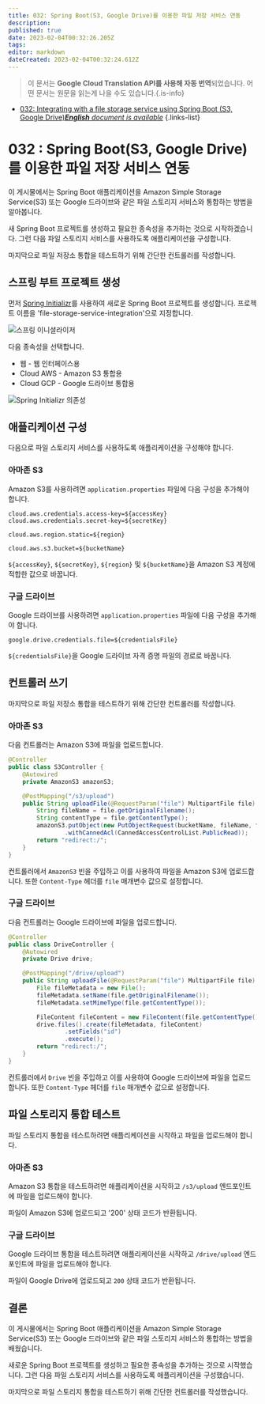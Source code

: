 ```yaml
---
title: 032: Spring Boot(S3, Google Drive)를 이용한 파일 저장 서비스 연동
description: 
published: true
date: 2023-02-04T00:32:26.205Z
tags: 
editor: markdown
dateCreated: 2023-02-04T00:32:24.612Z
---
```


> 이 문서는 **Google Cloud Translation API를 사용해 자동 번역**되었습니다.
어떤 문서는 원문을 읽는게 나을 수도 있습니다.{.is-info}



- [032: Integrating with a file storage service using Spring Boot (S3, Google Drive)***English** document is available*](/en/Knowledge-base/Spring-Boot/Learning/032-integrating-with-a-file-storage-service-using-spring-boot-s3-google-drive)
{.links-list}


# 032 : Spring Boot(S3, Google Drive)를 이용한 파일 저장 서비스 연동

이 게시물에서는 Spring Boot 애플리케이션을 Amazon Simple Storage Service(S3) 또는 Google 드라이브와 같은 파일 스토리지 서비스와 통합하는 방법을 알아봅니다.

새 Spring Boot 프로젝트를 생성하고 필요한 종속성을 추가하는 것으로 시작하겠습니다. 그런 다음 파일 스토리지 서비스를 사용하도록 애플리케이션을 구성합니다.

마지막으로 파일 저장소 통합을 테스트하기 위해 간단한 컨트롤러를 작성합니다.

## 스프링 부트 프로젝트 생성

먼저 [Spring Initializr](https://start.spring.io/)를 사용하여 새로운 Spring Boot 프로젝트를 생성합니다. 프로젝트 이름을 'file-storage-service-integration'으로 지정합니다.

![스프링 이니셜라이저](https://i.imgur.com/HUjEr9r.png)

다음 종속성을 선택합니다.

* 웹 - 웹 인터페이스용
* Cloud AWS - Amazon S3 통합용
* Cloud GCP - Google 드라이브 통합용

![Spring Initializr 의존성](https://i.imgur.com/uTq8g4I.png)

## 애플리케이션 구성

다음으로 파일 스토리지 서비스를 사용하도록 애플리케이션을 구성해야 합니다.

### 아마존 S3

Amazon S3를 사용하려면 `application.properties` 파일에 다음 구성을 추가해야 합니다.

```
cloud.aws.credentials.access-key=${accessKey}
cloud.aws.credentials.secret-key=${secretKey}

cloud.aws.region.static=${region}

cloud.aws.s3.bucket=${bucketName}
```

`${accessKey}`, `${secretKey}`, `${region}` 및 `${bucketName}`을 Amazon S3 계정에 적합한 값으로 바꿉니다.

### 구글 드라이브

Google 드라이브를 사용하려면 `application.properties` 파일에 다음 구성을 추가해야 합니다.

```
google.drive.credentials.file=${credentialsFile}
```

`${credentialsFile}`을 Google 드라이브 자격 증명 파일의 경로로 바꿉니다.

## 컨트롤러 쓰기

마지막으로 파일 저장소 통합을 테스트하기 위해 간단한 컨트롤러를 작성합니다.

### 아마존 S3

다음 컨트롤러는 Amazon S3에 파일을 업로드합니다.

```java
@Controller
public class S3Controller {
    @Autowired
    private AmazonS3 amazonS3;

    @PostMapping("/s3/upload")
    public String uploadFile(@RequestParam("file") MultipartFile file) {
        String fileName = file.getOriginalFilename();
        String contentType = file.getContentType();
        amazonS3.putObject(new PutObjectRequest(bucketName, fileName, file.getInputStream(), new ObjectMetadata())
                .withCannedAcl(CannedAccessControlList.PublicRead));
        return "redirect:/";
    }
}
```

컨트롤러에서 `AmazonS3` 빈을 주입하고 이를 사용하여 파일을 Amazon S3에 업로드합니다. 또한 `Content-Type` 헤더를 `file` 매개변수 값으로 설정합니다.

### 구글 드라이브

다음 컨트롤러는 Google 드라이브에 파일을 업로드합니다.

```java
@Controller
public class DriveController {
    @Autowired
    private Drive drive;

    @PostMapping("/drive/upload")
    public String uploadFile(@RequestParam("file") MultipartFile file) throws IOException {
        File fileMetadata = new File();
        fileMetadata.setName(file.getOriginalFilename());
        fileMetadata.setMimeType(file.getContentType());

        FileContent fileContent = new FileContent(file.getContentType(), file);
        drive.files().create(fileMetadata, fileContent)
                .setFields("id")
                .execute();
        return "redirect:/";
    }
}
```

컨트롤러에서 `Drive` 빈을 주입하고 이를 사용하여 Google 드라이브에 파일을 업로드합니다. 또한 `Content-Type` 헤더를 `file` 매개변수 값으로 설정합니다.

## 파일 스토리지 통합 테스트

파일 스토리지 통합을 테스트하려면 애플리케이션을 시작하고 파일을 업로드해야 합니다.

### 아마존 S3

Amazon S3 통합을 테스트하려면 애플리케이션을 시작하고 `/s3/upload` 엔드포인트에 파일을 업로드해야 합니다.

파일이 Amazon S3에 업로드되고 '200' 상태 코드가 반환됩니다.

### 구글 드라이브

Google 드라이브 통합을 테스트하려면 애플리케이션을 시작하고 `/drive/upload` 엔드포인트에 파일을 업로드해야 합니다.

파일이 Google Drive에 업로드되고 `200` 상태 코드가 반환됩니다.

## 결론

이 게시물에서는 Spring Boot 애플리케이션을 Amazon Simple Storage Service(S3) 또는 Google 드라이브와 같은 파일 스토리지 서비스와 통합하는 방법을 배웠습니다.

새로운 Spring Boot 프로젝트를 생성하고 필요한 종속성을 추가하는 것으로 시작했습니다. 그런 다음 파일 스토리지 서비스를 사용하도록 애플리케이션을 구성했습니다.

마지막으로 파일 스토리지 통합을 테스트하기 위해 간단한 컨트롤러를 작성했습니다.